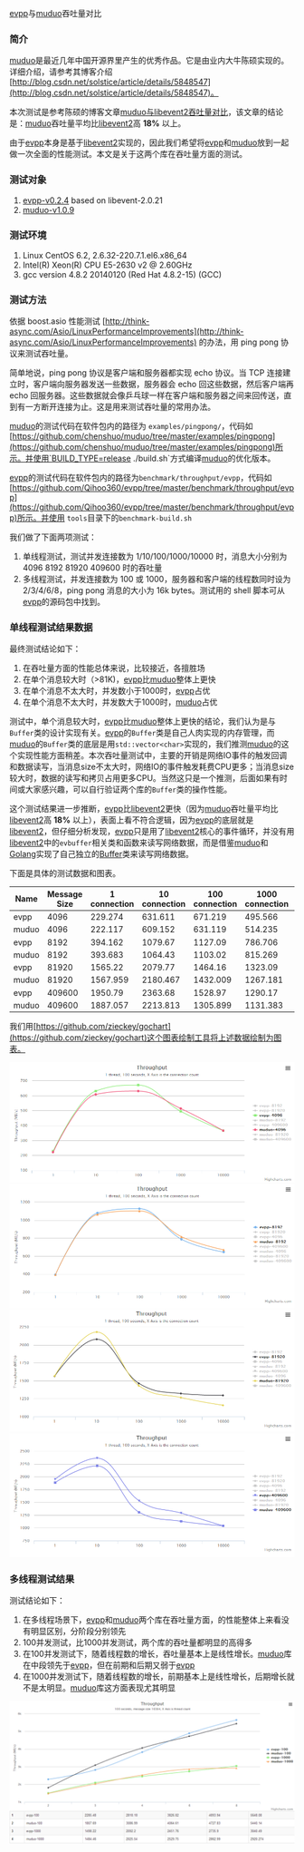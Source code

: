 [evpp]与[muduo]吞吐量对比

### 简介

[muduo]是最近几年中国开源界里产生的优秀作品。它是由业内大牛陈硕实现的。详细介绍，请参考其博客介绍[http://blog.csdn.net/solstice/article/details/5848547](http://blog.csdn.net/solstice/article/details/5848547)。

本次测试是参考陈硕的博客文章[muduo与libevent2吞吐量对比](http://blog.csdn.net/solstice/article/details/5864889)，该文章的结论是：[muduo]吞吐量平均比[libevent2]高 **18%** 以上。

由于[evpp]本身是基于[libevent2]实现的，因此我们希望将[evpp]和[muduo]放到一起做一次全面的性能测试。本文是关于这两个库在吞吐量方面的测试。

### 测试对象

1. [evpp-v0.2.4](https://github.com/Qihoo360/evpp/archive/v0.2.4.zip) based on libevent-2.0.21
2. [muduo-v1.0.9](https://github.com/chenshuo/muduo/archive/v1.0.9.zip)

### 测试环境

1. Linux CentOS 6.2, 2.6.32-220.7.1.el6.x86_64
2. Intel(R) Xeon(R) CPU E5-2630 v2 @ 2.60GHz
3. gcc version 4.8.2 20140120 (Red Hat 4.8.2-15) (GCC) 


### 测试方法

依据 boost.asio 性能测试 [http://think-async.com/Asio/LinuxPerformanceImprovements](http://think-async.com/Asio/LinuxPerformanceImprovements) 的办法，用 ping pong 协议来测试吞吐量。

简单地说，ping pong 协议是客户端和服务器都实现 echo 协议。当 TCP 连接建立时，客户端向服务器发送一些数据，服务器会 echo 回这些数据，然后客户端再 echo 回服务器。这些数据就会像乒乓球一样在客户端和服务器之间来回传送，直到有一方断开连接为止。这是用来测试吞吐量的常用办法。

[muduo]的测试代码在软件包内的路径为 `examples/pingpong/`，代码如[https://github.com/chenshuo/muduo/tree/master/examples/pingpong](https://github.com/chenshuo/muduo/tree/master/examples/pingpong)所示。并使用`BUILD_TYPE=release ./build.sh`方式编译[muduo]的优化版本。

[evpp]的测试代码在软件包内的路径为`benchmark/throughput/evpp`，代码如[https://github.com/Qihoo360/evpp/tree/master/benchmark/throughput/evpp](https://github.com/Qihoo360/evpp/tree/master/benchmark/throughput/evpp)所示。并使用 `tools`目录下的`benchmark-build.sh`


我们做了下面两项测试：

1. 单线程测试，测试并发连接数为 1/10/100/1000/10000 时，消息大小分别为 4096 8192 81920 409600 时的吞吐量
2. 多线程测试，并发连接数为 100 或 1000，服务器和客户端的线程数同时设为 2/3/4/6/8，ping pong 消息的大小为 16k bytes。测试用的 shell 脚本可从[evpp]的源码包中找到。

### 单线程测试结果数据

最终测试结论如下：

1. 在吞吐量方面的性能总体来说，比较接近，各擅胜场
2. 在单个消息较大时（>81K)，[evpp]比[muduo]整体上更快
2. 在单个消息不太大时，并发数小于1000时，[evpp]占优
3. 在单个消息不太大时，并发数大于1000时，[muduo]占优

测试中，单个消息较大时，[evpp]比[muduo]整体上更快的结论，我们认为是与`Buffer`类的设计实现有关。[evpp]的`Buffer`类是自己人肉实现的内存管理，而[muduo]的`Buffer`类的底层是用`std::vector<char>`实现的，我们推测[muduo]的这个实现性能方面稍差。本次吞吐量测试中，主要的开销是网络IO事件的触发回调和数据读写，当消息size不太大时，网络IO的事件触发耗费CPU更多；当消息size较大时，数据的读写和拷贝占用更多CPU。当然这只是一个推测，后面如果有时间或大家感兴趣，可以自行验证两个库的`Buffer`类的操作性能。

这个测试结果进一步推断，[evpp]比[libevent2]更快（因为[muduo]吞吐量平均比[libevent2]高 **18%** 以上），表面上看不符合逻辑，因为[evpp]的底层就是[libevent2]，但仔细分析发现，[evpp]只是用了[libevent2]核心的事件循环，并没有用[libevent2]中的`evbuffer`相关类和函数来读写网络数据，而是借鉴[muduo]和[Golang]实现了自己独立的[Buffer]类来读写网络数据。


下面是具体的测试数据和图表。

|Name|Message Size|1 connection| 10 connection|100 connection| 1000 connection|10000 connection|
|-----|--------|-------------|-----|-----|-----|-----|
|evpp  | 4096   |229.274 |  631.611| 671.219| 495.566| 366.071|
|muduo |  4096  |222.117 |  609.152| 631.119| 514.235| 365.959|
|evpp  | 8192   |394.162 |  1079.67| 1127.09| 786.706| 645.866|
|muduo |  8192  |393.683 |  1064.43| 1103.02| 815.269| 670.503|
|evpp  | 81920  |1565.22 |  2079.77| 1464.16| 1323.09| 1297.18|
|muduo |  81920 |1567.959| 2180.467|1432.009|1267.181|1159.278|
|evpp  | 409600 |1950.79 |  2363.68| 1528.97| 1290.17| 1039.96|
|muduo |  409600|1887.057| 2213.813|1305.899|1131.383|1043.612|

我们用[https://github.com/zieckey/gochart](https://github.com/zieckey/gochart)这个图表绘制工具将上述数据绘制为图表。

![](https://raw.githubusercontent.com/zieckey/resources/master/evpp/benchmark/throughput/1thread-4096-evpp-vs-muduo.png)
![](https://raw.githubusercontent.com/zieckey/resources/master/evpp/benchmark/throughput/1thread-8192-evpp-vs-muduo.png)
![](https://raw.githubusercontent.com/zieckey/resources/master/evpp/benchmark/throughput/1thread-81920-evpp-vs-muduo.png)
![](https://raw.githubusercontent.com/zieckey/resources/master/evpp/benchmark/throughput/1thread-409600-evpp-vs-muduo.png)

### 多线程测试结果

测试结论如下：

1. 在多线程场景下，[evpp]和[muduo]两个库在吞吐量方面，的性能整体上来看没有明显区别，分阶段分别领先
2. 100并发测试，比1000并发测试，两个库的吞吐量都明显的高得多
3. 在100并发测试下，随着线程数的增长，吞吐量基本上是线性增长。[muduo]库在中段领先于[evpp]，但在前期和后期又弱于[evpp]
4. 在1000并发测试下，随着线程数的增长，前期基本上是线性增长，后期增长就不是太明显。[muduo]库这方面表现尤其明显

![](https://raw.githubusercontent.com/zieckey/resources/master/evpp/benchmark/throughput/multi-thread-evpp-vs-muduo.png)




[evpp]:https://github.com/Qihoo360/evpp
[muduo]:https://github.com/chenshuo/muduo
[libevent2]:https://github.com/libevent/libevent
[libevent]:https://github.com/libevent/libevent
[Golang]:https://golang.org
[Buffer]:https://github.com/Qihoo360/evpp/blob/master/evpp/buffer.h